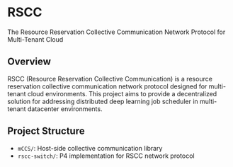 # RSCC
The Resource Reservation Collective Communication Network Protocol for Multi-Tenant Cloud

## Overview
RSCC (Resource Reservation Collective Communication) is a resource reservation collective communication network protocol designed for multi-tenant cloud environments. This project aims to provide a decentralized solution for addressing distributed deep learning job scheduler in multi-tenant datacenter environments.

## Project Structure
- `mCCS/`: Host-side collective communication library
- `rscc-switch/`: P4 implementation for RSCC network protocol

